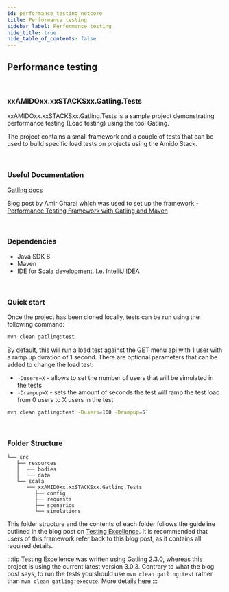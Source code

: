 ```yaml
---
id: performance_testing_netcore
title: Performance testing
sidebar_label: Performance testing
hide_title: true
hide_table_of_contents: false
---
```


## Performance testing

<br />

### xxAMIDOxx.xxSTACKSxx.Gatling.Tests

xxAMIDOxx.xxSTACKSxx.Gatling.Tests is a sample project demonstrating performance testing (Load testing) using the tool Gatling.

The project contains a small framework and a couple of tests that can be used to build specific load tests on projects using the Amido Stack.

<br />

### Useful Documentation

[Gatling docs](https://gatling.io/docs/current)

Blog post by Amir Gharai which was used to set up the framework - [Performance Testing Framework with Gatling and Maven](https://devqa.io/gatling-maven-performance-test-framework/)

<br />

### Dependencies

- Java SDK 8
- Maven
- IDE for Scala development. I.e. IntelliJ IDEA

<br />

### Quick start

Once the project has been cloned locally, tests can be run using the following command:

```bash
mvn clean gatling:test
```

By default, this will run a load test against the GET menu api with 1 user with a ramp up duration of 1 second. There are optional parameters that can be added to change the load test:

- `-Dusers=X` - allows to set the number of users that will be simulated in the tests
- `-Drampup=X` - sets the amount of seconds the test will ramp the test load from 0 users to X users in the test

```bash title="Example"
mvn clean gatling:test -Dusers=100 -Drampup=5`
```

<br />

### Folder Structure

```text
└── src
   ├── resources
   │  ├── bodies
   │  └── data
   └── scala
      └── xxAMIDOxx.xxSTACKSxx.Gatling.Tests
         ├── config
         ├── requests
         ├── scenarios
         └── simulations
```


This folder structure and the contents of each folder follows the guideline outlined in the blog post on [Testing Excellence](https://devqa.io/gatling-maven-performance-test-framework/). It is recommended that users of this framework refer back to this blog post, as it contains all required details.

:::tip
Testing Excellence was written using Gatling 2.3.0, whereas this project is using the current latest version 3.0.3. Contrary to what the blog post says, to run the tests you should use `mvn clean gatling:test` rather than `mvn clean gatling:execute`. More details [here](https://gatling.io/docs/current/migration_guides/2.3-to-3.0)
:::
